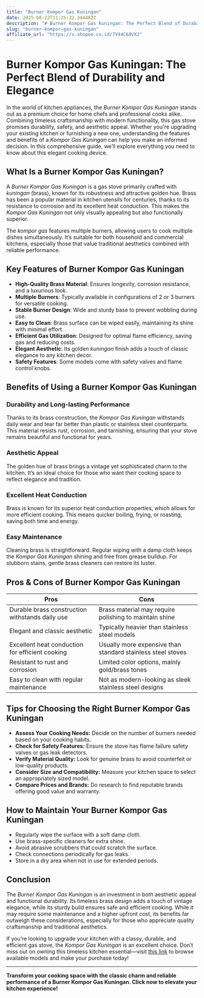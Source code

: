 ```yaml
---
title: "Burner Kompor Gas Kuningan"
date: 2025-08-22T11:25:22.344482Z
description: "# Burner Kompor Gas Kuningan: The Perfect Blend of Durability and Elegance..."
slug: "burner-kompor-gas-kuningan"
affiliate_url: "https://s.shopee.co.id/7V44C68VX2"
---
```

# Burner Kompor Gas Kuningan: The Perfect Blend of Durability and Elegance

In the world of kitchen appliances, the *Burner Kompor Gas Kuningan* stands out as a premium choice for home chefs and professional cooks alike. Combining timeless craftsmanship with modern functionality, this gas stove promises durability, safety, and aesthetic appeal. Whether you're upgrading your existing kitchen or furnishing a new one, understanding the features and benefits of a *Kompor Gas Kuningan* can help you make an informed decision. In this comprehensive guide, we’ll explore everything you need to know about this elegant cooking device.

## What Is a Burner Kompor Gas Kuningan?

A *Burner Kompor Gas Kuningan* is a gas stove primarily crafted with *kuningan* (brass), known for its robustness and attractive golden hue. Brass has been a popular material in kitchen utensils for centuries, thanks to its resistance to corrosion and its excellent heat conduction. This makes the *Kompor Gas Kuningan* not only visually appealing but also functionally superior.

The *kompor gas* features multiple burners, allowing users to cook multiple dishes simultaneously. It’s suitable for both household and commercial kitchens, especially those that value traditional aesthetics combined with reliable performance.

## Key Features of Burner Kompor Gas Kuningan

- **High-Quality Brass Material**: Ensures longevity, corrosion resistance, and a luxurious look.
- **Multiple Burners**: Typically available in configurations of 2 or 3 burners for versatile cooking.
- **Stable Burner Design**: Wide and sturdy base to prevent wobbling during use.
- **Easy to Clean**: Brass surface can be wiped easily, maintaining its shine with minimal effort.
- **Efficient Gas Utilization**: Designed for optimal flame efficiency, saving gas and reducing costs.
- **Elegant Aesthetic**: Its golden *kuningan* finish adds a touch of classic elegance to any kitchen decor.
- **Safety Features**: Some models come with safety valves and flame control knobs.

## Benefits of Using a Burner Kompor Gas Kuningan

### Durability and Long-lasting Performance

Thanks to its brass construction, the *Kompor Gas Kuningan* withstands daily wear and tear far better than plastic or stainless steel counterparts. This material resists rust, corrosion, and tarnishing, ensuring that your stove remains beautiful and functional for years.

### Aesthetic Appeal

The golden hue of brass brings a vintage yet sophisticated charm to the kitchen. It’s an ideal choice for those who want their cooking space to reflect elegance and tradition.

### Excellent Heat Conduction

Brass is known for its superior heat conduction properties, which allows for more efficient cooking. This means quicker boiling, frying, or roasting, saving both time and energy.

### Easy Maintenance

Cleaning brass is straightforward. Regular wiping with a damp cloth keeps the *Kompor Gas Kuningan* shining and free from grease buildup. For stubborn stains, gentle brass cleaners can restore its luster.

## Pros & Cons of Burner Kompor Gas Kuningan

| **Pros** | **Cons** |
|---------------------------|---------------------------|
| Durable brass construction withstands daily use | Brass material may require polishing to maintain shine |
| Elegant and classic aesthetic | Typically heavier than stainless steel models |
| Excellent heat conduction for efficient cooking | Usually more expensive than standard stainless steel stoves |
| Resistant to rust and corrosion | Limited color options, mainly gold/brass tones |
| Easy to clean with regular maintenance | Not as modern-looking as sleek stainless steel designs |

## Tips for Choosing the Right Burner Kompor Gas Kuningan

- **Assess Your Cooking Needs:** Decide on the number of burners needed based on your cooking habits.
- **Check for Safety Features:** Ensure the stove has flame failure safety valves or gas leak detectors.
- **Verify Material Quality:** Look for genuine brass to avoid counterfeit or low-quality products.
- **Consider Size and Compatibility:** Measure your kitchen space to select an appropriately sized model.
- **Compare Prices and Brands:** Do research to find reputable brands offering good value and warranty.

## How to Maintain Your Burner Kompor Gas Kuningan

- Regularly wipe the surface with a soft damp cloth.
- Use brass-specific cleaners for extra shine.
- Avoid abrasive scrubbers that could scratch the surface.
- Check connections periodically for gas leaks.
- Store in a dry area when not in use for extended periods.

## Conclusion

The *Burner Kompor Gas Kuningan* is an investment in both aesthetic appeal and functional durability. Its timeless brass design adds a touch of vintage elegance, while its sturdy build ensures safe and efficient cooking. While it may require some maintenance and a higher upfront cost, its benefits far outweigh these considerations, especially for those who appreciate quality craftsmanship and traditional aesthetics.

If you’re looking to upgrade your kitchen with a classy, durable, and efficient gas stove, the *Kompor Gas Kuningan* is an excellent choice. Don’t miss out on owning this timeless kitchen essential—visit [this link](https://s.shopee.co.id/7V44C68VX2) to browse available models and make your purchase today!

---

**Transform your cooking space with the classic charm and reliable performance of a Burner Kompor Gas Kuningan. Click now to elevate your kitchen experience!**